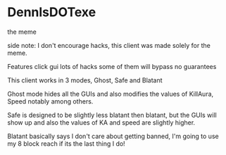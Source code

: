 # DennlsDOTexe
the meme

side note: I don't encourage hacks, this client was made solely for the meme.

Features
click gui
lots of hacks
some of them will bypass
no guarantees

This client works in 3 modes, Ghost, Safe and Blatant

Ghost mode hides all the GUIs and also modifies the values of KillAura, Speed notably among others.

Safe is designed to be slightly less blatant then blatant, but the GUIs will show up and also the values of KA and speed are slightly higher.

Blatant basically says I don't care about getting banned, I'm going to use my 8 block reach if its the last thing I do!
